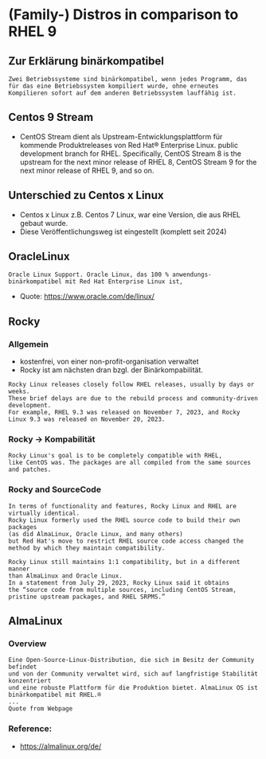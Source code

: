 # (Family-) Distros in comparison to RHEL 9 

## Zur Erklärung binärkompatibel 

```
Zwei Betriebssysteme sind binärkompatibel, wenn jedes Programm, das für das eine Betriebssystem kompiliert wurde, ohne erneutes Kompilieren sofort auf dem anderen Betriebssystem lauffähig ist.
```

## Centos 9 Stream

  * CentOS Stream dient als Upstream-Entwicklungsplattform für kommende Produktreleases von Red Hat® Enterprise Linux.
public development branch for RHEL. Specifically, CentOS Stream 8 is the upstream for the next minor release of RHEL 8, CentOS Stream 9 for the next minor release of RHEL 9, and so on.

## Unterschied zu Centos x Linux 

  * Centos x Linux z.B. Centos 7 Linux, war eine Version, die aus RHEL gebaut wurde.
  * Diese Veröffentlichungsweg ist eingestellt (komplett seit 2024) 

## OracleLinux 


```
Oracle Linux Support. Oracle Linux, das 100 % anwendungs-binärkompatibel mit Red Hat Enterprise Linux ist, 
```

  * Quote: https://www.oracle.com/de/linux/

## Rocky 

### Allgemein


  * kostenfrei, von einer non-profit-organisation verwaltet
  * Rocky ist am nächsten dran bzgl. der Binärkompabilität.

```
Rocky Linux releases closely follow RHEL releases, usually by days or weeks.
These brief delays are due to the rebuild process and community-driven development.
For example, RHEL 9.3 was released on November 7, 2023, and Rocky Linux 9.3 was released on November 20, 2023.
```

### Rocky -> Kompabilität 

```
Rocky Linux's goal is to be completely compatible with RHEL,
like CentOS was. The packages are all compiled from the same sources and patches.
```

### Rocky and SourceCode 

```
In terms of functionality and features, Rocky Linux and RHEL are virtually identical.
Rocky Linux formerly used the RHEL source code to build their own packages
(as did AlmaLinux, Oracle Linux, and many others)
but Red Hat's move to restrict RHEL source code access changed the method by which they maintain compatibility.
```

```
Rocky Linux still maintains 1:1 compatibility, but in a different manner
than AlmaLinux and Oracle Linux.
In a statement from July 29, 2023, Rocky Linux said it obtains 
the “source code from multiple sources, including CentOS Stream, 
pristine upstream packages, and RHEL SRPMS.” 
```

## AlmaLinux 

### Overview

```
Eine Open-Source-Linux-Distribution, die sich im Besitz der Community befindet
und von der Community verwaltet wird, sich auf langfristige Stabilität konzentriert
und eine robuste Plattform für die Produktion bietet. AlmaLinux OS ist binärkompatibel mit RHEL.®
...
Quote from Webpage
```


### Reference:

  * https://almalinux.org/de/

